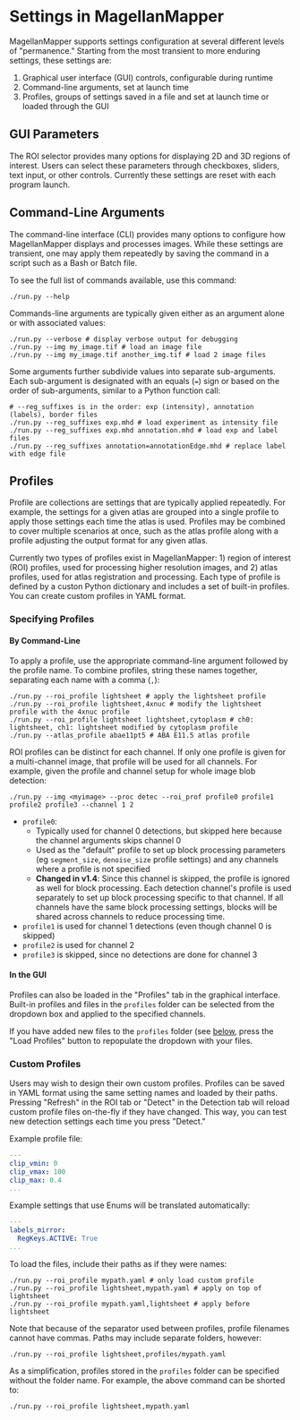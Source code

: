 # Settings in MagellanMapper

MagellanMapper supports settings configuration at several different levels of "permanence." Starting from the most transient to more enduring settings, these settings are:

1. Graphical user interface (GUI) controls, configurable during runtime
1. Command-line arguments, set at launch time
1. Profiles, groups of settings saved in a file and set at launch time or loaded through the GUI

## GUI Parameters

The ROI selector provides many options for displaying 2D and 3D regions of interest. Users can select these parameters through checkboxes, sliders, text input, or other controls. Currently these settings are reset with each program launch.

## Command-Line Arguments

The command-line interface (CLI) provides many options to configure how MagellanMapper displays and processes images. While these settings are transient, one may apply them repeatedly by saving the command in a script such as a Bash or Batch file.

To see the full list of commands available, use this command:

```
./run.py --help
```

Commands-line arguments are typically given either as an argument alone or with associated values:

```
./run.py --verbose # display verbose output for debugging
./run.py --img my_image.tif # load an image file
./run.py --img my_image.tif another_img.tif # load 2 image files
```

Some arguments further subdivide values into separate sub-arguments. Each sub-argument is designated with an equals (`=`) sign or based on the order of sub-arguments, similar to a Python function call:

```
# --reg_suffixes is in the order: exp (intensity), annotation (labels), border files
./run.py --reg_suffixes exp.mhd # load experiment as intensity file
./run.py --reg_suffixes exp.mhd annotation.mhd # load exp and label files
./run.py --reg_suffixes annotation=annotationEdge.mhd # replace label with edge file
```

## Profiles

Profile are collections are settings that are typically applied repeatedly. For example, the settings for a given atlas are grouped into a single profile to apply those settings each time the atlas is used. Profiles may be combined to cover multiple scenarios at once, such as the atlas profile along with a profile adjusting the output format for any given atlas.

Currently two types of profiles exist in MagellanMapper: 1) region of interest (ROI) profiles, used for processing higher resolution images, and 2) atlas profiles, used for atlas registration and processing. Each type of profile is defined by a custon Python dictionary and includes a set of built-in profiles. You can create custom profiles in YAML format.

### Specifying Profiles

#### By Command-Line

To apply a profile, use the appropriate command-line argument followed by the profile name. To combine profiles, string these names together, separating each name with a comma (`,`):

```
./run.py --roi_profile lightsheet # apply the lightsheet profile
./run.py --roi_profile lightsheet,4xnuc # modify the lightsheet profile with the 4xnuc profile
./run.py --roi_profile lightsheet lightsheet,cytoplasm # ch0: lightsheet, ch1: lightsheet modified by cytoplasm profile
./run.py --atlas_profile abae11pt5 # ABA E11.5 atlas profile
```

ROI profiles can be distinct for each channel. If only one profile is given for a multi-channel image, that profile will be used for all channels. For example, given the profile and channel setup for whole image blob detection:

```
./run.py --img <myimage> --proc detec --roi_prof profile0 profile1 profile2 profile3 --channel 1 2 
```

- `profile0`:
  -  Typically used for channel 0 detections, but skipped here because the channel arguments skips channel 0
  -  Used as the "default" profile to set up block processing parameters (eg `segment_size`, `denoise_size` profile settings) and any channels where a profile is not specified
  - **Changed in v1.4**: Since this channel is skipped, the profile is ignored as well for block processing. Each detection channel's profile is used separately to set up block processing specific to that channel. If all channels have the same block processing settings, blocks will be shared across channels to reduce processing time.
- `profile1` is used for channel 1 detections (even though channel 0 is skipped)
- `profile2` is used for channel 2
- `profile3` is skipped, since no detections are done for channel 3

#### In the GUI

Profiles can also be loaded in the "Profiles" tab in the graphical interface. Built-in profiles and files in the `profiles` folder can be selected from the dropdown box and applied to the specified channels.

If you have added new files to the `profiles` folder (see [below](#custom-profiles), press the "Load Profiles" button to repopulate the dropdown with your files.

### Custom Profiles

Users may wish to design their own custom profiles. Profiles can be saved in YAML format using the same setting names and loaded by their paths. Pressing "Refresh" in the ROI tab or "Detect" in the Detection tab will reload custom profile files on-the-fly if they have changed. This way, you can test new detection settings each time you press "Detect."

Example profile file:

```yaml
---
clip_vmin: 0
clip_vmax: 100
clip_max: 0.4
...
```

Example settings that use Enums will be translated automatically:

```yaml
---
labels_mirror:
  RegKeys.ACTIVE: True
...
```

To load the files, include their paths as if they were names:

```
./run.py --roi_profile mypath.yaml # only load custom profile
./run.py --roi_profile lightsheet,mypath.yaml # apply on top of lightsheet
./run.py --roi_profile mypath.yaml,lightsheet # apply before lightsheet
```

Note that because of the separator used between profiles, profile filenames cannot have commas. Paths may include separate folders, however:

```
./run.py --roi_profile lightsheet,profiles/mypath.yaml
```

As a simplification, profiles stored in the `profiles` folder can be specified without the folder name. For example, the above command can be shorted to:

```
./run.py --roi_profile lightsheet,mypath.yaml
```
